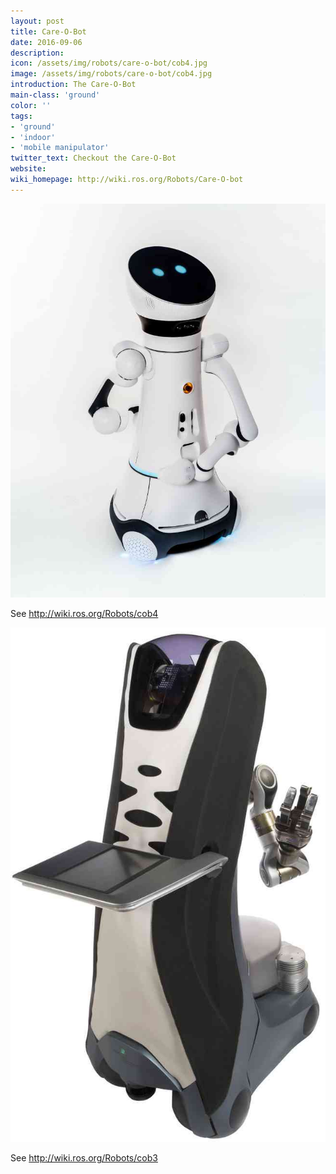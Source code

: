 ```yaml
---
layout: post
title: Care-O-Bot
date: 2016-09-06
description:
icon: /assets/img/robots/care-o-bot/cob4.jpg
image: /assets/img/robots/care-o-bot/cob4.jpg
introduction: The Care-O-Bot
main-class: 'ground'
color: ''
tags:
- 'ground'
- 'indoor'
- 'mobile manipulator'
twitter_text: Checkout the Care-O-Bot
website: 
wiki_homepage: http://wiki.ros.org/Robots/Care-O-bot
---
```


![Care-O-Bot 4](/assets/img/robots/care-o-bot/cob4.jpg)

See <http://wiki.ros.org/Robots/cob4>

![Care-O-Bot 4](/assets/img/robots/care-o-bot/cob3.jpg)

See <http://wiki.ros.org/Robots/cob3>
